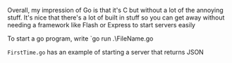 Overall, my impression of Go is that it's C but without a lot of the annoying stuff. It's nice that there's a lot of built in stuff so you can get away without needing a framework like Flash or Express to start servers easily

To start a go program, write `go run .\FileName.go

`FirstTime.go` has an example of starting a server that returns JSON
